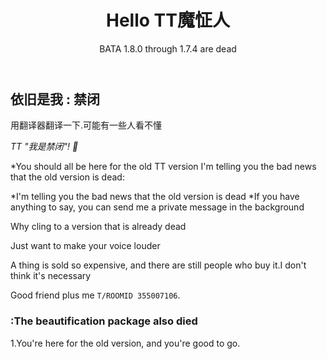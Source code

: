 <header>

# Hello TT魔怔人

BATA 1.8.0 through 1.7.4 are dead

</header>

## 依旧是我 : 禁闭

用翻译器翻译一下.可能有一些人看不懂

_TT "我是禁闭"! :wave:_

*You should all be here for the old TT version I'm telling you the bad news that the old version is dead:

*I'm telling you the bad news that the old version is dead
*If you have anything to say, you can send me a private message in the background

Why cling to a version that is already dead

Just want to make your voice louder

A thing is sold so expensive, and there are still people who buy it.I don't think it's necessary

Good friend plus me `T/ROOMID 355007106`.

### :The beautification package also died

1.You're here for the old version, and you're good to go.


</footer>
